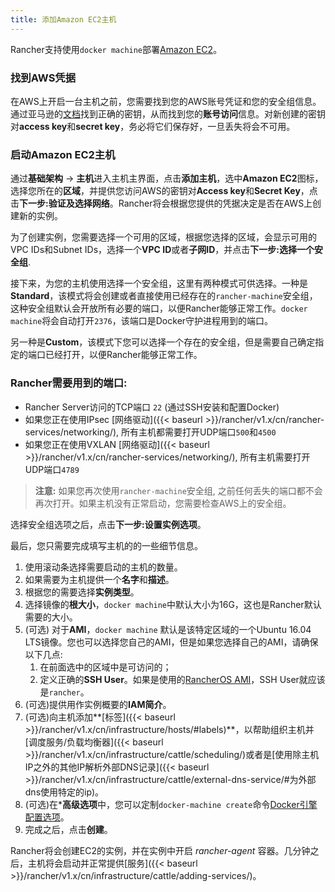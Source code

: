 ```yaml
---
title: 添加Amazon EC2主机
---
```


Rancher支持使用`docker machine`部署[Amazon EC2](http://aws.amazon.com/ec2/)。

### 找到AWS凭据

在AWS上开启一台主机之前，您需要找到您的AWS账号凭证和您的安全组信息。通过亚马逊的[文档](http://docs.aws.amazon.com/AWSSimpleQueueService/latest/SQSGettingStartedGuide/AWSCredentials.html)找到正确的密钥，从而找到您的**账号访问**信息。对新创建的密钥对**access key**和**secret key**，务必将它们保存好，一旦丢失将会不可用。

### 启动Amazon EC2主机

通过**基础架构** -> **主机**进入主机主界面，点击**添加主机**，选中**Amazon EC2**图标，选择您所在的**区域**，并提供您访问AWS的密钥对**Access key**和**Secret Key**，点击**下一步:验证及选择网络**。Rancher将会根据您提供的凭据决定是否在AWS上创建新的实例。

为了创建实例，您需要选择一个可用的区域，根据您选择的区域，会显示可用的VPC IDs和Subnet IDs，选择一个**VPC ID**或者**子网ID**，并点击**下一步:选择一个安全组**.

接下来，为您的主机使用选择一个安全组，这里有两种模式可供选择。一种是**Standard**，该模式将会创建或者直接使用已经存在的`rancher-machine`安全组，这种安全组默认会开放所有必要的端口，以便Rancher能够正常工作。`docker machine`将会自动打开`2376`，该端口是Docker守护进程用到的端口。

另一种是**Custom**，该模式下您可以选择一个存在的安全组，但是需要自己确定指定的端口已经打开，以便Rancher能够正常工作。

<a id="EC2Ports"></a>

### Rancher需要用到的端口:

* Rancher Server访问的TCP端口 `22` (通过SSH安装和配置Docker)
* 如果您正在使用IPsec [网络驱动]({{< baseurl >}}/rancher/v1.x/cn/rancher-services/networking/), 所有主机都需要打开UDP端口`500`和`4500`
* 如果您正在使用VXLAN [网络驱动]({{< baseurl >}}/rancher/v1.x/cn/rancher-services/networking/), 所有主机需要打开UDP端口`4789`

> **注意:** 如果您再次使用`rancher-machine`安全组, 之前任何丢失的端口都不会再次打开。如果主机没有正常启动，您需要检查AWS上的安全组。

选择安全组选项之后，点击**下一步:设置实例选项**。

最后，您只需要完成填写主机的的一些细节信息。

1. 使用滚动条选择需要启动的主机的数量。
2. 如果需要为主机提供一个**名字**和**描述**。
3. 根据您的需要选择**实例类型**。
4. 选择镜像的**根大小**，`docker machine`中默认大小为16G，这也是Rancher默认需要的大小。
5. (可选) 对于**AMI**，`docker machine` 默认是该特定区域的一个Ubuntu 16.04 LTS镜像。您也可以选择您自己的AMI，但是如果您选择自己的AMI，请确保以下几点:
   1. 在前面选中的区域中是可访问的；
   2. 定义正确的**SSH User**。如果是使用的[RancherOS AMI](https://github.com/rancher/os#amazon)，SSH User就应该是`rancher`。
6. (可选)提供用作实例概要的**IAM简介**。
7. (可选)向主机添加**[标签]({{< baseurl >}}/rancher/v1.x/cn/infrastructure/hosts/#labels)**，以帮助组织主机并[调度服务/负载均衡器]({{< baseurl >}}/rancher/v1.x/cn/infrastructure/cattle/scheduling/)或者是[使用除主机IP之外的其他IP解析外部DNS记录]({{< baseurl >}}/rancher/v1.x/cn/infrastructure/cattle/external-dns-service/#为外部dns使用特定的ip)。
8. (可选)在***高级选项**中，您可以定制`docker-machine create`命令[Docker引擎配置选项](https://docs.docker.com/machine/reference/create/#specifying-configuration-options-for-the-created-docker-engine)。
9. 完成之后，点击**创建**。


Rancher将会创建EC2的实例，并在实例中开启 _rancher-agent_ 容器。几分钟之后，主机将会启动并正常提供[服务]({{< baseurl >}}/rancher/v1.x/cn/infrastructure/cattle/adding-services/)。
